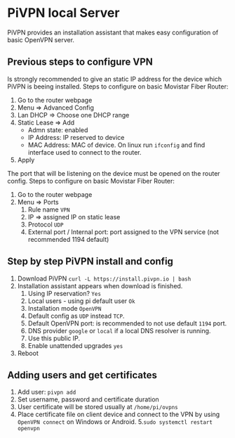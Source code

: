# PiVPN local Server

PiVPN provides an installation assistant that makes easy configuration of basic OpenVPN server.

## Previous steps to configure VPN
Is strongly recommended to give an static IP address for the device which PiVPN is beeing installed. Steps to configure on basic Movistar Fiber Router:
1. Go to the router webpage
2. Menu => Advanced Config
3. Lan DHCP => Choose one DHCP range
4. Static Lease => Add
    - Admn state: enabled
    - IP Address: IP reserved to device
    - MAC Address: MAC of device. On linux run `ifconfig` and find interface used to connect to the router.
5. Apply

The port that will be listening on the device must be opened on the router config. Steps to configure on basic Movistar Fiber Router:
1. Go to the router webpage
2. Menu => Ports
    1. Rule name `VPN`
    2. IP => assigned IP on static lease
    3. Protocol `UDP`
    4. External port / Internal port: port assigned to the VPN service (not recommended 1194 default)

## Step by step PiVPN install and config
1. Download PiVPN `curl -L https://install.pivpn.io | bash`
2. Installation assistant appears when download is finished.
    1. Using IP reservation? `Yes`
    2. Local users - using pi default user `Ok`
    3. Installation mode `OpenVPN`
    4. Default config as `UDP` instead `TCP`.
    5. Default OpenVPN port: is recommended to not use default `1194` port.
    6. DNS provider `google` or `local` if a local DNS resolver is running.
    7. Use this public IP.
    8. Enable unattended upgrades `yes`
3. Reboot

## Adding users and get certificates
1. Add user: `pivpn add`
2. Set username, password and certificate duration
3. User certificate will be stored usually at `/home/pi/ovpns`
4. Place certificate file on client device and connect to the VPN by using `OpenVPN connect` on Windows or Android.
5.`sudo systemctl restart openvpn`